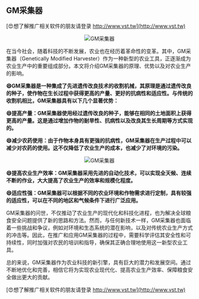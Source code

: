 ## **GM采集器**

[😍想了解推广相关软件的朋友请登录 http://www.vst.tw](http://www.vst.tw)

 <center><img src="https://vst.tw/MP4/tuiguang/png/3.png" alt="GM采集器"></center>

在当今社会，随着科技的不断发展，农业也在经历着革命性的变革。其中，GM采集器（Genetically Modified Harvester）作为一种新型的农业工具，正逐渐成为农业生产中的重要组成部分。本文将介绍GM采集器的原理、优势以及对农业生产的影响。

**😄GM采集器是一种集成了先进遗传改良技术的收割机械，其原理是通过遗传改良的种子，使作物在生长过程中获得更高的产量、更好的抗病性和适应性。与传统的收割机相比，GM采集器具有以下几个显著优势：**

**😄提高产量：GM采集器使用经过遗传改良的种子，能够在相同的土地面积上获得更高的产量。这是通过增加作物的耐旱性、抗病性以及改良其生长周期等方式实现的。**

**😄减少农药使用：由于作物本身具有更强的抗病性，GM采集器在生产过程中可以减少对农药的使用。这不仅降低了农业生产的成本，也减少了对环境的污染。**

 <center><img src="https://vst.tw/MP4/tuiguang/png/6.png" alt="GM采集器"></center>

**😄提高农业生产效率：GM采集器采用先进的自动化技术，可以实现全天候、连续不断的作业，大大提高了农业生产的效率和规模化程度。**

**😄适应性强：GM采集器可以根据不同的农业环境和作物需求进行定制，具有较强的适应性，可以在不同的地区和气候条件下进行广泛应用。**

GM采集器的问世，不仅推动了农业生产的现代化和科技化进程，也为解决全球粮食安全问题提供了新的思路和方法。然而，与任何新技术一样，GM采集器也面临着一些挑战和争议，例如对环境和生态系统的潜在影响，以及对传统农业生产方式的冲击等。因此，在推广和应用GM采集器的过程中，需要科学评估其安全性和可持续性，同时加强对农民的培训和指导，确保其正确合理地使用这一新型农业工具。

总的来说，GM采集器作为农业科技的新引擎，具有巨大的潜力和发展空间。通过不断地优化和完善，相信它将为实现农业现代化、提高农业生产效率、保障粮食安全做出更大的贡献。

[😍想了解推广相关软件的朋友请登录 http://www.vst.tw](http://www.vst.tw)



